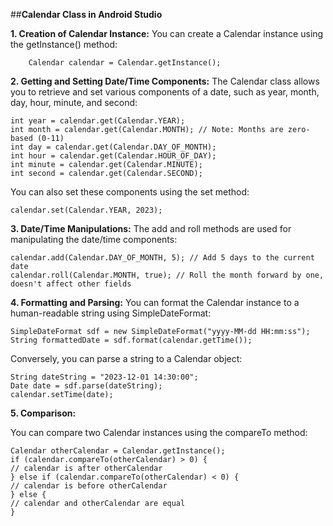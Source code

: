 ##**Calendar Class in Android Studio**

**1. Creation of Calendar Instance:**
You can create a Calendar instance using the getInstance() method:

        Calendar calendar = Calendar.getInstance();

**2. Getting and Setting Date/Time Components:**
The Calendar class allows you to retrieve and set various components of a date, such as year, month, day, hour, minute, and second:

    int year = calendar.get(Calendar.YEAR);
    int month = calendar.get(Calendar.MONTH); // Note: Months are zero-based (0-11)
    int day = calendar.get(Calendar.DAY_OF_MONTH);
    int hour = calendar.get(Calendar.HOUR_OF_DAY);
    int minute = calendar.get(Calendar.MINUTE);
    int second = calendar.get(Calendar.SECOND);

You can also set these components using the set method:

    calendar.set(Calendar.YEAR, 2023);

**3. Date/Time Manipulations:**
The add and roll methods are used for manipulating the date/time components:

    calendar.add(Calendar.DAY_OF_MONTH, 5); // Add 5 days to the current date
    calendar.roll(Calendar.MONTH, true); // Roll the month forward by one, doesn't affect other fields

**4. Formatting and Parsing:**
You can format the Calendar instance to a human-readable string using SimpleDateFormat:

    SimpleDateFormat sdf = new SimpleDateFormat("yyyy-MM-dd HH:mm:ss");
    String formattedDate = sdf.format(calendar.getTime());

Conversely, you can parse a string to a Calendar object:

    String dateString = "2023-12-01 14:30:00";
    Date date = sdf.parse(dateString);
    calendar.setTime(date);

**5. Comparison:**

You can compare two Calendar instances using the compareTo method:

    Calendar otherCalendar = Calendar.getInstance();
    if (calendar.compareTo(otherCalendar) > 0) {
    // calendar is after otherCalendar
    } else if (calendar.compareTo(otherCalendar) < 0) {
    // calendar is before otherCalendar
    } else {
    // calendar and otherCalendar are equal
    }
